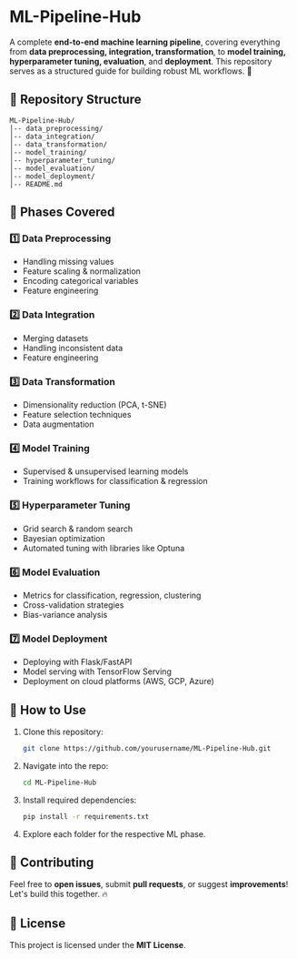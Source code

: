 # ML-Pipeline-Hub

A complete **end-to-end machine learning pipeline**, covering everything from **data preprocessing, integration, transformation**, to **model training, hyperparameter tuning, evaluation**, and **deployment**. This repository serves as a structured guide for building robust ML workflows. 🚀

## 📌 Repository Structure

```
ML-Pipeline-Hub/
│-- data_preprocessing/
│-- data_integration/
│-- data_transformation/
│-- model_training/
│-- hyperparameter_tuning/
│-- model_evaluation/
│-- model_deployment/
│-- README.md
```

## 🔹 **Phases Covered**

### 1️⃣ Data Preprocessing
- Handling missing values
- Feature scaling & normalization
- Encoding categorical variables
- Feature engineering

### 2️⃣ Data Integration
- Merging datasets
- Handling inconsistent data
- Feature engineering

### 3️⃣ Data Transformation
- Dimensionality reduction (PCA, t-SNE)
- Feature selection techniques
- Data augmentation

### 4️⃣ Model Training
- Supervised & unsupervised learning models
- Training workflows for classification & regression

### 5️⃣ Hyperparameter Tuning
- Grid search & random search
- Bayesian optimization
- Automated tuning with libraries like Optuna

### 6️⃣ Model Evaluation
- Metrics for classification, regression, clustering
- Cross-validation strategies
- Bias-variance analysis

### 7️⃣ Model Deployment
- Deploying with Flask/FastAPI
- Model serving with TensorFlow Serving
- Deployment on cloud platforms (AWS, GCP, Azure)

## 🚀 **How to Use**
1. Clone this repository:
   ```bash
   git clone https://github.com/yourusername/ML-Pipeline-Hub.git
   ```
2. Navigate into the repo:
   ```bash
   cd ML-Pipeline-Hub
   ```
3. Install required dependencies:
   ```bash
   pip install -r requirements.txt
   ```
4. Explore each folder for the respective ML phase.

## 🤝 **Contributing**
Feel free to **open issues**, submit **pull requests**, or suggest **improvements**! Let's build this together. 🔥

## 📜 **License**
This project is licensed under the **MIT License**.

